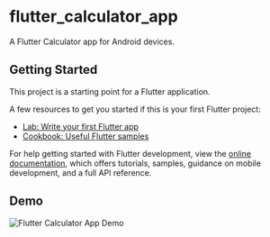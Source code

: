# flutter_calculator_app

A Flutter Calculator app for Android devices.

## Getting Started

This project is a starting point for a Flutter application.

A few resources to get you started if this is your first Flutter project:

- [Lab: Write your first Flutter app](https://docs.flutter.dev/get-started/codelab)
- [Cookbook: Useful Flutter samples](https://docs.flutter.dev/cookbook)

For help getting started with Flutter development, view the
[online documentation](https://docs.flutter.dev/), which offers tutorials,
samples, guidance on mobile development, and a full API reference.

## Demo
![Flutter Calculator App Demo](https://github.com/Nahoot001/Flutter-Calculator-App-for-Android/assets/144270821/607ce87e-c25b-4e2f-9ed2-742bd836c70d)
